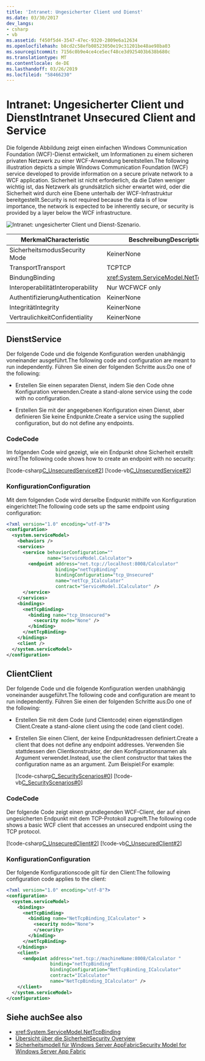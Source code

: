 ```yaml
---
title: 'Intranet: Ungesicherter Client und Dienst'
ms.date: 03/30/2017
dev_langs:
- csharp
- vb
ms.assetid: f450f5d4-3547-47ec-9320-2809e6a12634
ms.openlocfilehash: b8cd2c58efb08523050e19c31201be48ae98ba03
ms.sourcegitcommit: 7156c0b9e4ce4ce5ecf48ce3d925403b638b680c
ms.translationtype: MT
ms.contentlocale: de-DE
ms.lasthandoff: 03/26/2019
ms.locfileid: "58466230"
---
```

# <a name="intranet-unsecured-client-and-service"></a><span data-ttu-id="c1755-102">Intranet: Ungesicherter Client und Dienst</span><span class="sxs-lookup"><span data-stu-id="c1755-102">Intranet Unsecured Client and Service</span></span>
<span data-ttu-id="c1755-103">Die folgende Abbildung zeigt einen einfachen Windows Communication Foundation (WCF)-Dienst entwickelt, um Informationen zu einem sicheren privaten Netzwerk zu einer WCF-Anwendung bereitstellen.</span><span class="sxs-lookup"><span data-stu-id="c1755-103">The following illustration depicts a simple Windows Communication Foundation (WCF) service developed to provide information on a secure private network to a WCF application.</span></span> <span data-ttu-id="c1755-104">Sicherheit ist nicht erforderlich, da die Daten weniger wichtig ist, das Netzwerk als grundsätzlich sicher erwartet wird, oder die Sicherheit wird durch eine Ebene unterhalb der WCF-Infrastruktur bereitgestellt.</span><span class="sxs-lookup"><span data-stu-id="c1755-104">Security is not required because the data is of low importance, the network is expected to be inherently secure, or security is provided by a layer below the WCF infrastructure.</span></span>  
  
 ![Intranet: ungesicherter Client und Dienst-Szenario.](./media/intranet-unsecured-client-and-service/unsecured-web-client-service.gif)  
  
|<span data-ttu-id="c1755-106">Merkmal</span><span class="sxs-lookup"><span data-stu-id="c1755-106">Characteristic</span></span>|<span data-ttu-id="c1755-107">Beschreibung</span><span class="sxs-lookup"><span data-stu-id="c1755-107">Description</span></span>|  
|--------------------|-----------------|  
|<span data-ttu-id="c1755-108">Sicherheitsmodus</span><span class="sxs-lookup"><span data-stu-id="c1755-108">Security Mode</span></span>|<span data-ttu-id="c1755-109">Keiner</span><span class="sxs-lookup"><span data-stu-id="c1755-109">None</span></span>|  
|<span data-ttu-id="c1755-110">Transport</span><span class="sxs-lookup"><span data-stu-id="c1755-110">Transport</span></span>|<span data-ttu-id="c1755-111">TCP</span><span class="sxs-lookup"><span data-stu-id="c1755-111">TCP</span></span>|  
|<span data-ttu-id="c1755-112">Bindung</span><span class="sxs-lookup"><span data-stu-id="c1755-112">Binding</span></span>|<xref:System.ServiceModel.NetTcpBinding>|  
|<span data-ttu-id="c1755-113">Interoperabilität</span><span class="sxs-lookup"><span data-stu-id="c1755-113">Interoperability</span></span>|<span data-ttu-id="c1755-114">Nur WCF</span><span class="sxs-lookup"><span data-stu-id="c1755-114">WCF only</span></span>|  
|<span data-ttu-id="c1755-115">Authentifizierung</span><span class="sxs-lookup"><span data-stu-id="c1755-115">Authentication</span></span>|<span data-ttu-id="c1755-116">Keiner</span><span class="sxs-lookup"><span data-stu-id="c1755-116">None</span></span>|  
|<span data-ttu-id="c1755-117">Integrität</span><span class="sxs-lookup"><span data-stu-id="c1755-117">Integrity</span></span>|<span data-ttu-id="c1755-118">Keiner</span><span class="sxs-lookup"><span data-stu-id="c1755-118">None</span></span>|  
|<span data-ttu-id="c1755-119">Vertraulichkeit</span><span class="sxs-lookup"><span data-stu-id="c1755-119">Confidentiality</span></span>|<span data-ttu-id="c1755-120">Keiner</span><span class="sxs-lookup"><span data-stu-id="c1755-120">None</span></span>|  
  
## <a name="service"></a><span data-ttu-id="c1755-121">Dienst</span><span class="sxs-lookup"><span data-stu-id="c1755-121">Service</span></span>  
 <span data-ttu-id="c1755-122">Der folgende Code und die folgende Konfiguration werden unabhängig voneinander ausgeführt.</span><span class="sxs-lookup"><span data-stu-id="c1755-122">The following code and configuration are meant to run independently.</span></span> <span data-ttu-id="c1755-123">Führen Sie einen der folgenden Schritte aus:</span><span class="sxs-lookup"><span data-stu-id="c1755-123">Do one of the following:</span></span>  
  
-   <span data-ttu-id="c1755-124">Erstellen Sie einen separaten Dienst, indem Sie den Code ohne Konfiguration verwenden.</span><span class="sxs-lookup"><span data-stu-id="c1755-124">Create a stand-alone service using the code with no configuration.</span></span>  
  
-   <span data-ttu-id="c1755-125">Erstellen Sie mit der angegebenen Konfiguration einen Dienst, aber definieren Sie keine Endpunkte.</span><span class="sxs-lookup"><span data-stu-id="c1755-125">Create a service using the supplied configuration, but do not define any endpoints.</span></span>  
  
### <a name="code"></a><span data-ttu-id="c1755-126">Code</span><span class="sxs-lookup"><span data-stu-id="c1755-126">Code</span></span>  
 <span data-ttu-id="c1755-127">Im folgenden Code wird gezeigt, wie ein Endpunkt ohne Sicherheit erstellt wird:</span><span class="sxs-lookup"><span data-stu-id="c1755-127">The following code shows how to create an endpoint with no security:</span></span>  
  
 [!code-csharp[C_UnsecuredService#2](../../../../samples/snippets/csharp/VS_Snippets_CFX/c_unsecuredservice/cs/source.cs#2)]
 [!code-vb[C_UnsecuredService#2](../../../../samples/snippets/visualbasic/VS_Snippets_CFX/c_unsecuredservice/vb/source.vb#2)]  
  
### <a name="configuration"></a><span data-ttu-id="c1755-128">Konfiguration</span><span class="sxs-lookup"><span data-stu-id="c1755-128">Configuration</span></span>  
 <span data-ttu-id="c1755-129">Mit dem folgenden Code wird derselbe Endpunkt mithilfe von Konfiguration eingerichtet:</span><span class="sxs-lookup"><span data-stu-id="c1755-129">The following code sets up the same endpoint using configuration:</span></span>  
  
```xml  
<?xml version="1.0" encoding="utf-8"?>  
<configuration>  
  <system.serviceModel>  
    <behaviors />  
    <services>  
      <service behaviorConfiguration=""   
               name="ServiceModel.Calculator">  
        <endpoint address="net.tcp://localhost:8008/Calculator"   
                  binding="netTcpBinding"  
                  bindingConfiguration="tcp_Unsecured"   
                  name="netTcp_ICalculator"  
                  contract="ServiceModel.ICalculator" />  
      </service>  
    </services>  
    <bindings>  
      <netTcpBinding>  
        <binding name="tcp_Unsecured">  
          <security mode="None" />  
        </binding>  
      </netTcpBinding>  
    </bindings>  
    <client />  
  </system.serviceModel>  
</configuration>  
```  
  
## <a name="client"></a><span data-ttu-id="c1755-130">Client</span><span class="sxs-lookup"><span data-stu-id="c1755-130">Client</span></span>  
 <span data-ttu-id="c1755-131">Der folgende Code und die folgende Konfiguration werden unabhängig voneinander ausgeführt.</span><span class="sxs-lookup"><span data-stu-id="c1755-131">The following code and configuration are meant to run independently.</span></span> <span data-ttu-id="c1755-132">Führen Sie einen der folgenden Schritte aus:</span><span class="sxs-lookup"><span data-stu-id="c1755-132">Do one of the following:</span></span>  
  
-   <span data-ttu-id="c1755-133">Erstellen Sie mit dem Code (und Clientcode) einen eigenständigen Client.</span><span class="sxs-lookup"><span data-stu-id="c1755-133">Create a stand-alone client using the code (and client code).</span></span>  
  
-   <span data-ttu-id="c1755-134">Erstellen Sie einen Client, der keine Endpunktadressen definiert.</span><span class="sxs-lookup"><span data-stu-id="c1755-134">Create a client that does not define any endpoint addresses.</span></span> <span data-ttu-id="c1755-135">Verwenden Sie stattdessen den Clientkonstruktor, der den Konfigurationsnamen als Argument verwendet.</span><span class="sxs-lookup"><span data-stu-id="c1755-135">Instead, use the client constructor that takes the configuration name as an argument.</span></span> <span data-ttu-id="c1755-136">Zum Beispiel:</span><span class="sxs-lookup"><span data-stu-id="c1755-136">For example:</span></span>  
  
     [!code-csharp[C_SecurityScenarios#0](../../../../samples/snippets/csharp/VS_Snippets_CFX/c_securityscenarios/cs/source.cs#0)]
     [!code-vb[C_SecurityScenarios#0](../../../../samples/snippets/visualbasic/VS_Snippets_CFX/c_securityscenarios/vb/source.vb#0)]  
  
### <a name="code"></a><span data-ttu-id="c1755-137">Code</span><span class="sxs-lookup"><span data-stu-id="c1755-137">Code</span></span>  
 <span data-ttu-id="c1755-138">Der folgende Code zeigt einen grundlegenden WCF-Client, der auf einen ungesicherten Endpunkt mit dem TCP-Protokoll zugreift.</span><span class="sxs-lookup"><span data-stu-id="c1755-138">The following code shows a basic WCF client that accesses an unsecured endpoint using the TCP protocol.</span></span>  
  
 [!code-csharp[C_UnsecuredClient#2](../../../../samples/snippets/csharp/VS_Snippets_CFX/c_unsecuredclient/cs/source.cs#2)]
 [!code-vb[C_UnsecuredClient#2](../../../../samples/snippets/visualbasic/VS_Snippets_CFX/c_unsecuredclient/vb/source.vb#2)]  
  
### <a name="configuration"></a><span data-ttu-id="c1755-139">Konfiguration</span><span class="sxs-lookup"><span data-stu-id="c1755-139">Configuration</span></span>  
 <span data-ttu-id="c1755-140">Der folgende Konfigurationscode gilt für den Client:</span><span class="sxs-lookup"><span data-stu-id="c1755-140">The following configuration code applies to the client:</span></span>  
  
```xml  
<?xml version="1.0" encoding="utf-8"?>  
<configuration>  
  <system.serviceModel>  
    <bindings>  
      <netTcpBinding>  
        <binding name="NetTcpBinding_ICalculator" >  
          <security mode="None">  
          </security>  
        </binding>  
      </netTcpBinding>  
    </bindings>  
    <client>  
      <endpoint address="net.tcp://machineName:8008/Calculator "  
                binding="netTcpBinding"   
                bindingConfiguration="NetTcpBinding_ICalculator"  
                contract="ICalculator"   
                name="NetTcpBinding_ICalculator" />  
    </client>  
  </system.serviceModel>  
</configuration>  
```  
  
## <a name="see-also"></a><span data-ttu-id="c1755-141">Siehe auch</span><span class="sxs-lookup"><span data-stu-id="c1755-141">See also</span></span>
- <xref:System.ServiceModel.NetTcpBinding>
- [<span data-ttu-id="c1755-142">Übersicht über die Sicherheit</span><span class="sxs-lookup"><span data-stu-id="c1755-142">Security Overview</span></span>](../../../../docs/framework/wcf/feature-details/security-overview.md)
- [<span data-ttu-id="c1755-143">Sicherheitsmodell für Windows Server AppFabric</span><span class="sxs-lookup"><span data-stu-id="c1755-143">Security Model for Windows Server App Fabric</span></span>](https://go.microsoft.com/fwlink/?LinkID=201279&clcid=0x409)

